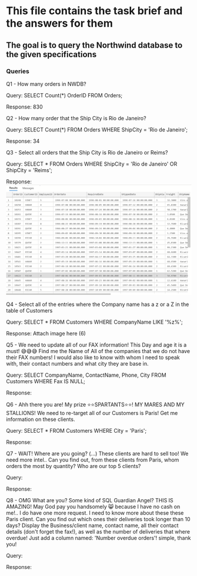 # This file contains the task brief and the answers for them
## The goal is to query the Northwind database to the given specifications
### Queries

Q1 - How many orders in NWDB?

Query: SELECT Count(*) OrderID FROM Orders;

Response: 830

Q2 - How many order that the Ship City is Rio de Janeiro?

Query: SELECT Count(*) FROM Orders WHERE ShipCity = 'Rio de Janeiro';

Response: 34

Q3 - Select all orders that the Ship City is Rio de Janeiro or Reims?

Query: SELECT * FROM Orders WHERE ShipCity = 'Rio de Janeiro' OR ShipCity = 'Reims';

Response: ![First image](/sql_assignment_pic1.png)

Q4 - Select all of the entries where the Company name has a z or a Z in the table of Customers

Query: SELECT * FROM Customers WHERE CompanyName LIKE '%z%';

Response: Attach image here (6)

Q5 - We need to update all of our FAX information! This Day and age it is a must! 😅😅😅 Find me the Name of All of the companies that we do not have their FAX numbers! I would also like to know with whom I need to speak with, their contact numbers and what city they are base in.

Query: SELECT CompanyName, ContactName, Phone, City FROM Customers WHERE Fax IS NULL;

Response: 

Q6 - Ahh there you are! My prize ⭐⭐SPARTANTS⭐⭐! MY MARES AND MY STALLIONS! We need to re-target all of our Customers is Paris! Get me information on these clients.

Query: SELECT * FROM Customers WHERE City = 'Paris';

Response:

Q7 - WAIT! Where are you going? (...) These clients are hard to sell too! We need more intel.. Can you find out, from these clients from Paris, whom orders the most by quantity? Who are our top 5 clients?

Query:

Response:

Q8 - OMG What are you? Some kind of SQL Guardian Angel? THIS IS AMAZING! May God pay you handsomely 😸 because I have no cash on me!.. I do have one more request. I need to know more about these these Paris client. Can you find out which ones their deliveries took longer than 10 days? Display the Business/client name, contact name, all their contact details (don't forget the fax!), as well as the number of deliveries that where overdue! Just add a column named: 'Number overdue orders'! simple, thank you!

Query:

Response:

